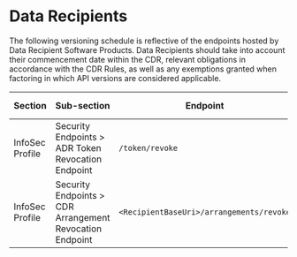 
# Data Recipients
The following versioning schedule is reflective of the endpoints hosted by Data Recipient Software Products.
Data Recipients should take into account their commencement date within the CDR, relevant obligations in accordance with the CDR Rules, as well as any exemptions granted when factoring in which API versions are considered applicable.

| Section         | Sub-section                                  | Endpoint                                                   | Method | Version | Binding Date        | Retirement Date | Date Introduced    | Date Deprecated    |
|-----------------|----------------------------------------------|------------------------------------------------------------|--------|---------|---------------------|-----------------|--------------------|--------------------|
| InfoSec Profile | Security Endpoints > ADR Token Revocation Endpoint  | ``/token/revoke``                                       | <span class="method post">POST</span>   | 1.5.0   | 2020-07-01          | 2021-02-01      | 2019-09-30, V1.0.0 | 2020-04-17, V1.2.0 |
| InfoSec Profile | Security Endpoints >  CDR Arrangement Revocation Endpoint | ``<RecipientBaseUri>/arrangements/revoke``      | <span class="method post">POST</span>   | 1.5.0   | 2020-11-01          | N/A             | 2020-04-17, V1.2.0 | N/A                |
